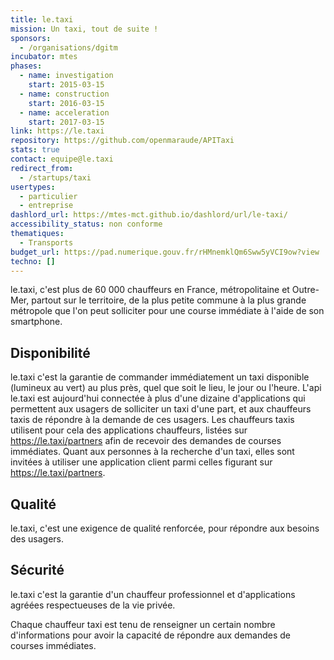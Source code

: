```yaml
---
title: le.taxi
mission: Un taxi, tout de suite !
sponsors:
  - /organisations/dgitm
incubator: mtes
phases:
  - name: investigation
    start: 2015-03-15
  - name: construction
    start: 2016-03-15
  - name: acceleration
    start: 2017-03-15
link: https://le.taxi
repository: https://github.com/openmaraude/APITaxi
stats: true
contact: equipe@le.taxi
redirect_from:
  - /startups/taxi
usertypes:
  - particulier
  - entreprise
dashlord_url: https://mtes-mct.github.io/dashlord/url/le-taxi/
accessibility_status: non conforme
thematiques:
  - Transports
budget_url: https://pad.numerique.gouv.fr/rHMnemklQm6Sww5yVCI9ow?view
techno: []
---
```

le.taxi, c'est plus de 60 000 chauffeurs en France, métropolitaine et Outre-Mer, partout sur le territoire, de la plus petite commune à la plus grande métropole que l'on peut solliciter pour une course immédiate à l'aide de son smartphone.

Disponibilité
-

le.taxi c'est la garantie de commander immédiatement un taxi disponible (lumineux au vert) au plus près, quel que soit le lieu, le jour ou l'heure. L'api le.taxi est aujourd'hui connectée à plus d'une dizaine d'applications qui permettent aux usagers de solliciter un taxi d'une part, et aux chauffeurs taxis de répondre à la demande de ces usagers. Les chauffeurs taxis utilisent pour cela des applications chauffeurs, listées sur https://le.taxi/partners afin de recevoir des demandes de courses immédiates. Quant aux personnes à la recherche d'un taxi, elles sont invitées à utiliser une application client parmi celles figurant sur https://le.taxi/partners.


Qualité
-

le.taxi, c'est une exigence de qualité renforcée, pour répondre aux besoins des usagers.


Sécurité
--

le.taxi c'est la garantie d'un chauffeur professionnel et d'applications agréées respectueuses de la vie privée.

Chaque chauffeur taxi est tenu de renseigner un certain nombre d'informations pour avoir la capacité de répondre aux demandes de courses immédiates.
